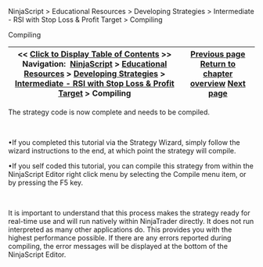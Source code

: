 ﻿


NinjaScript \> Educational Resources \> Developing Strategies \> Intermediate \- RSI with Stop Loss \& Profit Target \> Compiling






















Compiling







| \<\< [Click to Display Table of Contents](compiling8.md) \>\> **Navigation:**     [NinjaScript](ninjascript.md) \> [Educational Resources](educational_resources.md) \> [Developing Strategies](developing_strategies.md) \> [Intermediate \- RSI with Stop Loss \& Profit Target](intermediate_-_rsi_with_stop_l.md) \> Compiling | [Previous page](entering_strategy_logic.md) [Return to chapter overview](intermediate_-_rsi_with_stop_l.md) [Next page](beginner_-_simple_ma_cross_ove.md) |
| --- | --- |











The strategy code is now complete and needs to be compiled.


 


•If you completed this tutorial via the Strategy Wizard, simply follow the wizard instructions to the end, at which point the strategy will compile.

•If you self coded this tutorial, you can compile this strategy from within the NinjaScript Editor right click menu by selecting the Compile menu item, or by pressing the F5 key.

 


It is important to understand that this process makes the strategy ready for real\-time use and will run natively within NinjaTrader directly. It does not run interpreted as many other applications do. This provides you with the highest performance possible. If there are any errors reported during compiling, the error messages will be displayed at the bottom of the NinjaScript Editor.








